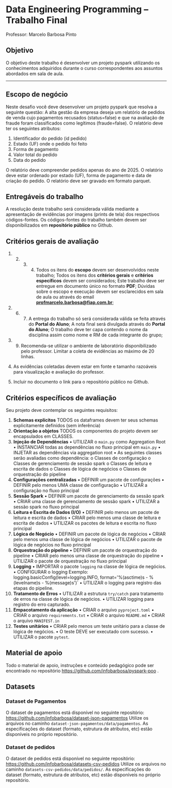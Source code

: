 # Data Engineering Programming – Trabalho Final

Professor: Marcelo Barbosa Pinto

## Objetivo

O objetivo deste trabalho é desenvolver um projeto pyspark utilizando os conhecimentos adquiridos
durante o curso correspondentes aos assuntos abordados em sala de aula.

---

## Escopo de negócio

Neste desafio você deve desenvolver um projeto pyspark que resolva a seguinte questão:
A alta gestão da empresa deseja um relatório de pedidos de venda cujo pagamentos recusados
(status=false) e que na avaliação de fraude foram classificados como legítimos (fraude=false).
O relatório deve ter os seguintes atributos:

1. Identificador do pedido (id pedido)
2. Estado (UF) onde o pedido foi feito
3. Forma de pagamento
4. Valor total do pedido
5. Data do pedido

O relatório deve compreender pedidos apenas do ano de 2025.
O relatório deve estar ordenado por estado (UF), forma de pagamento e data de criação do pedido.
O relatório deve ser gravado em formato parquet.

## Entregáveis do trabalho

A resolução deste trabalho será considerada válida mediante a apresentação de evidências por
imagens (prints de tela) dos respectivos códigos-fontes.
Os códigos-fontes do trabalho também devem ser disponibilizados em **repositório público** no
Github.

## Critérios gerais de avaliação

1. 2. 3. 4. Todos os itens do **escopo** devem ser desenvolvidos neste trabalho;
Todos os itens dos **critérios gerais** e **critérios específicos** devem ser considerados;
Este trabalho deve ser entregue em documento único no formato **PDF**;
Dúvidas sobre o escopo e execução devem ser esclarecidos em sala de aula ou através do
email **profmarcelo.barbosa@fiap.com.br**;

5. 6. 7. A entrega do trabalho só será considerada válida se feita através do **Portal do Aluno**;
A nota final será divulgada através do **Portal do Aluno**;
O trabalho deve ter capa contendo o nome da disciplina assim como nome e RM de cada
integrante do grupo;

8. 9. Recomenda-se utilizar o ambiente de laboratório disponibilizado pelo professor.
Limitar a coleta de evidências ao máximo de 20 linhas.

10. As evidências coletadas devem estar em fonte e tamanho razoáveis para visualização e
avaliação do professor.

11. Incluir no documento o link para o repositório público no Github.

## Critérios específicos de avaliação

Seu projeto deve contemplar os seguintes requisitos:

1. **Schemas explícitos**
TODOS os dataframes devem ter seus schemas explicitamente definidos (sem inferência)
2. **Orientação a objetos**
TODOS os componentes do projeto devem ser encapsulados em CLASSES.
3. **Injeção de Dependências**
• UTILIZAR o `main.py` como Aggregation Root
• INSTANCIAR todas as dependências no fluxo principal em `main.py`
• INJETAR as dependências via aggregation root
• As seguintes classes serão avaliadas como dependência:
o Classes de configuração
o Classes de gerenciamento de sessão spark
o Classes de leitura e escrita de dados
o Classes de lógica de negócios
o Classes de orquestração do pipeline
4. **Configurações centralizadas**
• DEFINIR um pacote de configurações
• DEFINIR pelo menos UMA classe de configuração
• UTILIZAR a configuração no fluxo principal
5. **Sessão Spark**
• DEFINIR um pacote de gerenciamento da sessão spark
• CRIAR uma classe de gerenciamento de sessão spark
• UTILIZAR a sessão spark no fluxo principal
6. **Leitura e Escrita de Dados (I/O)**
• DEFINIR pelo menos um pacote de leitura e escrita de dados
• CRIAR pelo menos uma classe de leitura e escrita de dados
• UTILIZAR os pacotes de leitura e escrita no fluxo principal
7. **Lógica de Negócio**
• DEFINIR um pacote de lógica de negócios
• CRIAR pelo menos uma classe de lógica de negócios
• UTILIZAR o pacote de lógica de negócios no fluxo principal
8. **Orquestração do pipeline**
• DEFINIR um pacote de orquestração do pipeline
• CRIAR pelo menos uma classe de orquestração do pipeline
• UTILIZAR o pacote de orquestração no fluxo principal
9. **Logging**
• IMPORTAR o pacote `logging` na classe de lógica de negócios.
• CONFIGURAR o logging
Exemplo:
logging.basicConfig(level=logging.INFO, format='%(asctime)s -
%(levelname)s - %(message)s')`
• UTILIZAR o logging para registro das etapas do pipeline.
10. **Tratamento de Erros**
• UTILIZAR a estrutura `try/catch` para tratamento de erros na classe de lógica de negócios.
• UTILIZAR logging para registro do erro capturado.
11. **Empacotamento da aplicação**
• CRIAR o arquivo `pyproject.toml`
• CRIAR o arquivo `requirements.txt`
• CRIAR o arquivo `README.md`
• CRIAR o arquivo `MANIFEST.in`
12. **Testes unitários**
• CRIAR pelo menos um teste unitário para a classe de lógica de negócios.
• O teste DEVE ser executado com sucesso.
• UTILIZAR o pacote `pytest`.

## Material de apoio

Todo o material de apoio, instruções e conteúdo pedagógico pode ser encontrado no repositório
https://github.com/infobarbosa/pyspark-poo .

## Datasets

### Dataset de Pagamentos

O dataset de pagamentos está disponível no seguinte repositório:
https://github.com/infobarbosa/dataset-json-pagamentos
Utilize os arquivos no caminho `dataset-json-pagamentos/data/pagamentos`.
As especificações do dataset (formato, estrutura de atributos, etc) estão disponíveis no próprio
repositório.

### Dataset de pedidos

O dataset de pedidos está disponível no seguinte repositório:
https://github.com/infobarbosa/datasets-csv-pedidos
Utilize os arquivos no caminho `datasets-csv-pedidos/data/pedidos/`.
As especificações do dataset (formato, estrutura de atributos, etc) estão disponíveis no próprio
repositório.
